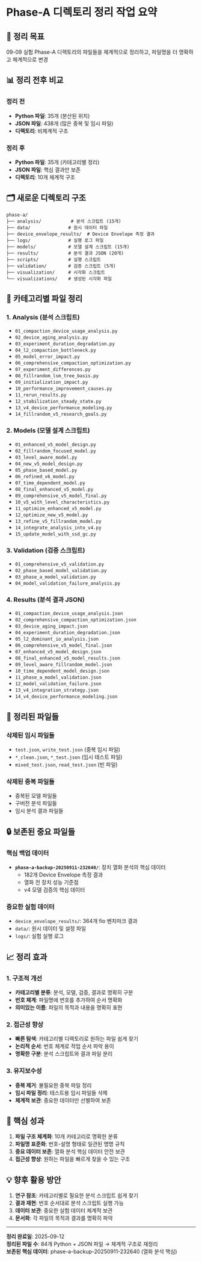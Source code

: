 # Phase-A 디렉토리 정리 작업 요약

## 🎯 정리 목표
09-09 실험 Phase-A 디렉토리의 파일들을 체계적으로 정리하고, 파일명을 더 명확하고 체계적으로 변경

## 📊 정리 전후 비교

### 정리 전
- **Python 파일**: 35개 (분산된 위치)
- **JSON 파일**: 438개 (많은 중복 및 임시 파일)
- **디렉토리**: 비체계적 구조

### 정리 후
- **Python 파일**: 35개 (카테고리별 정리)
- **JSON 파일**: 핵심 결과만 보존
- **디렉토리**: 10개 체계적 구조

## 🗂️ 새로운 디렉토리 구조

```
phase-a/
├── analysis/           # 분석 스크립트 (15개)
├── data/              # 원시 데이터 파일
├── device_envelope_results/  # Device Envelope 측정 결과
├── logs/              # 실행 로그 파일
├── models/            # 모델 설계 스크립트 (15개)
├── results/           # 분석 결과 JSON (20개)
├── scripts/           # 실행 스크립트
├── validation/        # 검증 스크립트 (5개)
├── visualization/     # 시각화 스크립트
└── visualizations/    # 생성된 시각화 파일
```

## 📁 카테고리별 파일 정리

### 1. Analysis (분석 스크립트)
- `01_compaction_device_usage_analysis.py`
- `02_device_aging_analysis.py`
- `03_experiment_duration_degradation.py`
- `04_l2_compaction_bottleneck.py`
- `05_model_error_impact.py`
- `06_comprehensive_compaction_optimization.py`
- `07_experiment_differences.py`
- `08_fillrandom_lsm_tree_basis.py`
- `09_initialization_impact.py`
- `10_performance_improvement_causes.py`
- `11_rerun_results.py`
- `12_stabilization_steady_state.py`
- `13_v4_device_performance_modeling.py`
- `14_fillrandom_v5_research_goals.py`

### 2. Models (모델 설계 스크립트)
- `01_enhanced_v5_model_design.py`
- `02_fillrandom_focused_model.py`
- `03_level_aware_model.py`
- `04_new_v5_model_design.py`
- `05_phase_based_model.py`
- `06_refined_v6_model.py`
- `07_time_dependent_model.py`
- `08_final_enhanced_v5_model.py`
- `09_comprehensive_v5_model_final.py`
- `10_v5_with_level_characteristics.py`
- `11_optimize_enhanced_v5_model.py`
- `12_optimize_new_v5_model.py`
- `13_refine_v5_fillrandom_model.py`
- `14_integrate_analysis_into_v4.py`
- `15_update_model_with_ssd_gc.py`

### 3. Validation (검증 스크립트)
- `01_comprehensive_v5_validation.py`
- `02_phase_based_model_validation.py`
- `03_phase_a_model_validation.py`
- `04_model_validation_failure_analysis.py`

### 4. Results (분석 결과 JSON)
- `01_compaction_device_usage_analysis.json`
- `02_comprehensive_compaction_optimization.json`
- `03_device_aging_impact.json`
- `04_experiment_duration_degradation.json`
- `05_l2_dominant_io_analysis.json`
- `06_comprehensive_v5_model_final.json`
- `07_enhanced_v5_model_design.json`
- `08_final_enhanced_v5_model_results.json`
- `09_level_aware_fillrandom_model.json`
- `10_time_dependent_model_design.json`
- `11_phase_a_model_validation.json`
- `12_model_validation_failure.json`
- `13_v4_integration_strategy.json`
- `14_v4_device_performance_modeling.json`

## 🧹 정리된 파일들

### 삭제된 임시 파일들
- `test.json`, `write_test.json` (중복 임시 파일)
- `*_clean.json`, `*_test.json` (임시 테스트 파일)
- `mixed_test.json`, `read_test.json` (빈 파일)

### 삭제된 중복 파일들
- 중복된 모델 파일들
- 구버전 분석 파일들
- 임시 분석 결과 파일들

## 🔒 보존된 중요 파일들

### 핵심 백업 데이터
- **`phase-a-backup-20250911-232640/`**: 장치 열화 분석의 핵심 데이터
  - 182개 Device Envelope 측정 결과
  - 열화 전 장치 성능 기준점
  - v4 모델 검증의 핵심 데이터

### 중요한 실험 데이터
- `device_envelope_results/`: 364개 fio 벤치마크 결과
- `data/`: 원시 데이터 및 설정 파일
- `logs/`: 실험 실행 로그

## 📈 정리 효과

### 1. 구조적 개선
- **카테고리별 분류**: 분석, 모델, 검증, 결과로 명확히 구분
- **번호 체계**: 파일명에 번호를 추가하여 순서 명확화
- **의미있는 이름**: 파일의 목적과 내용을 명확히 표현

### 2. 접근성 향상
- **빠른 탐색**: 카테고리별 디렉토리로 원하는 파일 쉽게 찾기
- **논리적 순서**: 번호 체계로 작업 순서 파악 용이
- **명확한 구분**: 분석 스크립트와 결과 파일 분리

### 3. 유지보수성
- **중복 제거**: 불필요한 중복 파일 정리
- **임시 파일 정리**: 테스트용 임시 파일들 삭제
- **체계적 보관**: 중요한 데이터만 선별하여 보존

## 🎯 핵심 성과

1. **파일 구조 체계화**: 10개 카테고리로 명확한 분류
2. **파일명 표준화**: 번호-설명 형태로 일관된 명명 규칙
3. **중요 데이터 보존**: 열화 분석 핵심 데이터 안전 보관
4. **접근성 향상**: 원하는 파일을 빠르게 찾을 수 있는 구조

## 💡 향후 활용 방안

1. **연구 참조**: 카테고리별로 필요한 분석 스크립트 쉽게 찾기
2. **결과 재현**: 번호 순서대로 분석 스크립트 실행 가능
3. **데이터 보관**: 중요한 실험 데이터 체계적 보관
4. **문서화**: 각 파일의 목적과 결과를 명확히 파악

---

**정리 완료일**: 2025-09-12  
**정리된 파일 수**: 84개 Python + JSON 파일 → 체계적 구조로 재정리  
**보존된 핵심 데이터**: phase-a-backup-20250911-232640 (열화 분석 핵심)
